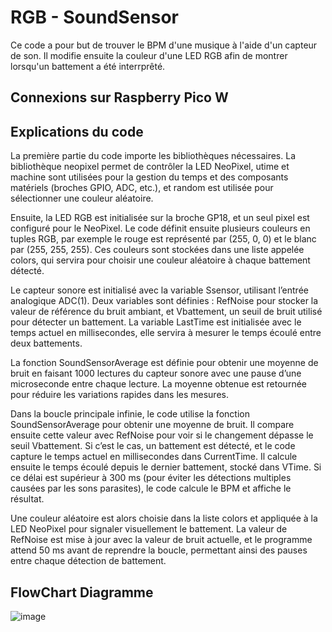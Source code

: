 # RGB - SoundSensor
Ce code a pour but de trouver le BPM d'une musique à l'aide d'un capteur de son. Il modifie ensuite la couleur d'une LED RGB afin de montrer lorsqu'un battement a été interrprêté.


## Connexions sur Raspberry Pico W



## Explications du code 
La première partie du code importe les bibliothèques nécessaires. La bibliothèque neopixel permet de contrôler la LED NeoPixel, utime et machine sont utilisées pour la gestion du temps et des composants matériels (broches GPIO, ADC, etc.), et random est utilisée pour sélectionner une couleur aléatoire.

Ensuite, la LED RGB est initialisée sur la broche GP18, et un seul pixel est configuré pour le NeoPixel. Le code définit ensuite plusieurs couleurs en tuples RGB, par exemple le rouge est représenté par (255, 0, 0) et le blanc par (255, 255, 255). Ces couleurs sont stockées dans une liste appelée colors, qui servira pour choisir une couleur aléatoire à chaque battement détecté.

Le capteur sonore est initialisé avec la variable Ssensor, utilisant l’entrée analogique ADC(1). Deux variables sont définies : RefNoise pour stocker la valeur de référence du bruit ambiant, et Vbattement, un seuil de bruit utilisé pour détecter un battement. La variable LastTime est initialisée avec le temps actuel en millisecondes, elle servira à mesurer le temps écoulé entre deux battements.

La fonction SoundSensorAverage est définie pour obtenir une moyenne de bruit en faisant 1000 lectures du capteur sonore avec une pause d’une microseconde entre chaque lecture. La moyenne obtenue est retournée pour réduire les variations rapides dans les mesures.

Dans la boucle principale infinie, le code utilise la fonction SoundSensorAverage pour obtenir une moyenne de bruit. Il compare ensuite cette valeur avec RefNoise pour voir si le changement dépasse le seuil Vbattement. Si c’est le cas, un battement est détecté, et le code capture le temps actuel en millisecondes dans CurrentTime. Il calcule ensuite le temps écoulé depuis le dernier battement, stocké dans VTime. Si ce délai est supérieur à 300 ms (pour éviter les détections multiples causées par les sons parasites), le code calcule le BPM et affiche le résultat.

Une couleur aléatoire est alors choisie dans la liste colors et appliquée à la LED NeoPixel pour signaler visuellement le battement. La valeur de RefNoise est mise à jour avec la valeur de bruit actuelle, et le programme attend 50 ms avant de reprendre la boucle, permettant ainsi des pauses entre chaque détection de battement.

## FlowChart Diagramme
![image](https://github.com/user-attachments/assets/58eb83c0-ac34-46f5-9a66-9577fe982278)



